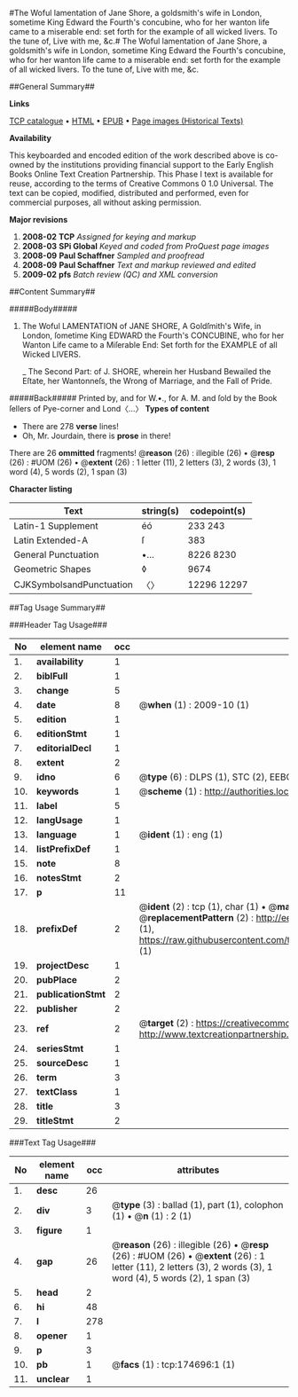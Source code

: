 #The Woful lamentation of Jane Shore, a goldsmith's wife in London, sometime King Edward the Fourth's concubine, who for her wanton life came to a miserable end: set forth for the example of all wicked livers. To the tune of, Live with me, &c.#
The Woful lamentation of Jane Shore, a goldsmith's wife in London, sometime King Edward the Fourth's concubine, who for her wanton life came to a miserable end: set forth for the example of all wicked livers. To the tune of, Live with me, &c.

##General Summary##

**Links**

[TCP catalogue](http://www.ota.ox.ac.uk/tcp/)  • 
[HTML](http://tei.it.ox.ac.uk/tcp/Texts-HTML/free/B06/B06677.html)  • 
[EPUB](http://tei.it.ox.ac.uk/tcp/Texts-EPUB/free/B06/B06677.epub) • 
[Page images (Historical Texts)](https://data.historicaltexts.jisc.ac.uk/view?pubId=eebo-47013003e&pageId=eebo-47013003e-174696-1)

**Availability**

This keyboarded and encoded edition of the
	       work described above is co-owned by the institutions
	       providing financial support to the Early English Books
	       Online Text Creation Partnership. This Phase I text is
	       available for reuse, according to the terms of Creative
	       Commons 0 1.0 Universal. The text can be copied,
	       modified, distributed and performed, even for
	       commercial purposes, all without asking permission.

**Major revisions**

1. __2008-02__ __TCP__ *Assigned for keying and markup*
1. __2008-03__ __SPi Global__ *Keyed and coded from ProQuest page images*
1. __2008-09__ __Paul Schaffner__ *Sampled and proofread*
1. __2008-09__ __Paul Schaffner__ *Text and markup reviewed and edited*
1. __2009-02__ __pfs__ *Batch review (QC) and XML conversion*

##Content Summary##

#####Body#####

1. The Woful LAMENTATION of JANE SHORE, A Goldſmith's Wife, in London, ſometime King EDWARD the Fourth's CONCUBINE, who for her Wanton Life came to a Miſerable End: Set forth for the EXAMPLE of all Wicked LIVERS.

    _ The Second Part: of J. SHORE, wherein her Husband Bewailed the Eſtate, her Wantonneſs, the Wrong of Marriage, and the Fall of Pride.

#####Back#####
Printed by, and for W.•., for A. M. and ſold by the Book ſellers of Pye-corner and Lond〈…〉
**Types of content**

  * There are 278 **verse** lines!
  * Oh, Mr. Jourdain, there is **prose** in there!

There are 26 **ommitted** fragments! 
 @__reason__ (26) : illegible (26)  •  @__resp__ (26) : #UOM (26)  •  @__extent__ (26) : 1 letter (11), 2 letters (3), 2 words (3), 1 word (4), 5 words (2), 1 span (3)

**Character listing**


|Text|string(s)|codepoint(s)|
|---|---|---|
|Latin-1 Supplement|éó|233 243|
|Latin Extended-A|ſ|383|
|General Punctuation|•…|8226 8230|
|Geometric Shapes|◊|9674|
|CJKSymbolsandPunctuation|〈〉|12296 12297|

##Tag Usage Summary##

###Header Tag Usage###

|No|element name|occ|attributes|
|---|---|---|---|
|1.|__availability__|1||
|2.|__biblFull__|1||
|3.|__change__|5||
|4.|__date__|8| @__when__ (1) : 2009-10 (1)|
|5.|__edition__|1||
|6.|__editionStmt__|1||
|7.|__editorialDecl__|1||
|8.|__extent__|2||
|9.|__idno__|6| @__type__ (6) : DLPS (1), STC (2), EEBO-CITATION (1), OCLC (1), VID (1)|
|10.|__keywords__|1| @__scheme__ (1) : http://authorities.loc.gov/ (1)|
|11.|__label__|5||
|12.|__langUsage__|1||
|13.|__language__|1| @__ident__ (1) : eng (1)|
|14.|__listPrefixDef__|1||
|15.|__note__|8||
|16.|__notesStmt__|2||
|17.|__p__|11||
|18.|__prefixDef__|2| @__ident__ (2) : tcp (1), char (1)  •  @__matchPattern__ (2) : ([0-9\-]+):([0-9IVX]+) (1), (.+) (1)  •  @__replacementPattern__ (2) : http://eebo.chadwyck.com/downloadtiff?vid=$1&page=$2 (1), https://raw.githubusercontent.com/textcreationpartnership/Texts/master/tcpchars.xml#$1 (1)|
|19.|__projectDesc__|1||
|20.|__pubPlace__|2||
|21.|__publicationStmt__|2||
|22.|__publisher__|2||
|23.|__ref__|2| @__target__ (2) : https://creativecommons.org/publicdomain/zero/1.0/ (1), http://www.textcreationpartnership.org/docs/. (1)|
|24.|__seriesStmt__|1||
|25.|__sourceDesc__|1||
|26.|__term__|3||
|27.|__textClass__|1||
|28.|__title__|3||
|29.|__titleStmt__|2||


###Text Tag Usage###

|No|element name|occ|attributes|
|---|---|---|---|
|1.|__desc__|26||
|2.|__div__|3| @__type__ (3) : ballad (1), part (1), colophon (1)  •  @__n__ (1) : 2 (1)|
|3.|__figure__|1||
|4.|__gap__|26| @__reason__ (26) : illegible (26)  •  @__resp__ (26) : #UOM (26)  •  @__extent__ (26) : 1 letter (11), 2 letters (3), 2 words (3), 1 word (4), 5 words (2), 1 span (3)|
|5.|__head__|2||
|6.|__hi__|48||
|7.|__l__|278||
|8.|__opener__|1||
|9.|__p__|3||
|10.|__pb__|1| @__facs__ (1) : tcp:174696:1 (1)|
|11.|__unclear__|1||
